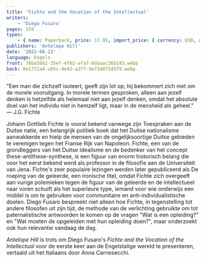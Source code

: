 ```yaml
---
title: 'Fichte and the Vocation of the Intellectual'
writers:
    - 'Diego Fusaro'
pages: 159
types:
    - { name: Paperback, price: 17.95, import_price: { currency: USD, amount: 15.91 }, isbn: 978-1-956887-38-9 }
publishers: 'Antelope Hill'
date: '2022-08-13'
language: Engels
front: 78ba5b62-35ef-4f62-afa7-6daaac36b143.webp
back: 0e1772a4-c85c-4e42-a2f7-9e734072d379.webp
---
```


"Een man die zichzelf isoleert, geeft zijn lot op; hij bekommert zich niet om de morele vooruitgang. In morele termen gesproken, alleen aan jezelf denken is hetzelfde als helemaal niet aan jezelf denken, omdat het absolute doel van het individu niet in hemzelf ligt, maar in de mensheid als geheel." — J.G. Fichte
 
Johann Gottlieb Fichte is vooral bekend vanwege zijn Toespraken aan de Duitse natie, een belangrijk politiek boek dat het Duitse nationalisme aanwakkerde en hielp de mensen van de ongelijksoortige Duitse gebieden te verenigen tegen het Franse Rijk van Napoleon. Fichte, een van de grondleggers van het Duitse idealisme en de bedenker van het concept these-antithese-synthese, is een figuur van enorm historisch belang die voor het eerst bekend werd als professor in de filosofie aan de Universiteit van Jena.
Fichte's zeer populaire lezingen werden later gepubliceerd als De roeping van de geleerde, een ironische titel, omdat Fichte zich overgeeft aan vurige polemieken tegen de figuur van de geleerde en de intellectueel naar voren schuift als het superieure type, iemand voor wie onderwijs een middel is om te gebruiken voor communitaire en anti-individualistische doelen. Diego Fusaro bespreekt niet alleen hoe Fichte, in tegenstelling tot andere filosofen uit zijn tijd, de methode van de verlichting gebruikte om tot paternalistische antwoorden te komen op de vragen "Wat is een opleiding?" en "Wat moeten de opgeleiden met hun opleiding doen?", maar onderzoekt ook hun relevantie vandaag de dag.

*Antelope Hill* is trots om Diego Fusaro's *Fichte and the Vocation of the Intellectual* voor de eerste keer aan de Engelstalige wereld te presenteren, vertaald uit het Italiaans door Anna Carnesecchi.
